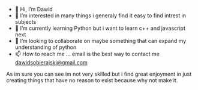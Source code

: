 - 👋 Hi, I’m Dawid
- 👀 I’m interested in many things i generaly find it easy to find intrest in subjects
- 🌱 I’m currently learning Python but i want to learn c++ and javascript next
- 💞️ I’m looking to collaborate on maybe something that can expand my understanding of python
- 📫 How to reach me ... email is the best way to contact me dawidsobierajski@gmail.com

As im sure you can see im not very skilled but i find great enjoyment in just creating things that have no reason to exist because why not make it.
